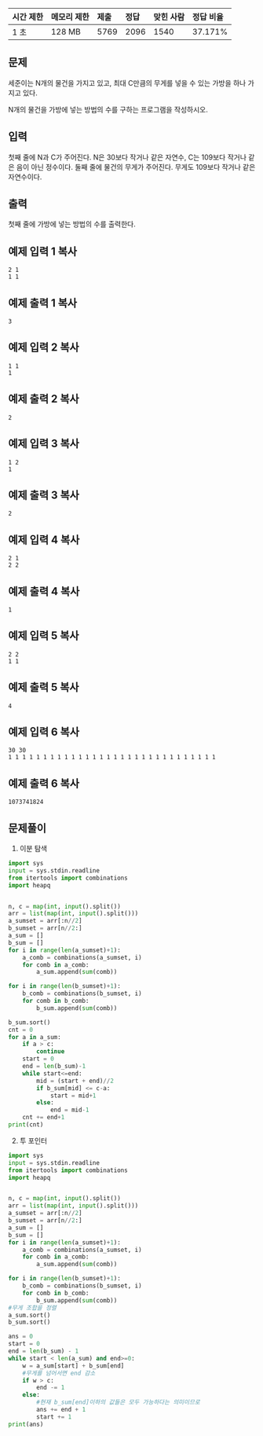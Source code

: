 | 시간 제한 | 메모리 제한 | 제출 | 정답 | 맞힌 사람 | 정답 비율 |
| :-------- | :---------- | :--- | :--- | :-------- | :-------- |
| 1 초      | 128 MB      | 5769 | 2096 | 1540      | 37.171%   |

## 문제

세준이는 N개의 물건을 가지고 있고, 최대 C만큼의 무게를 넣을 수 있는 가방을 하나 가지고 있다.

N개의 물건을 가방에 넣는 방법의 수를 구하는 프로그램을 작성하시오.

## 입력

첫째 줄에 N과 C가 주어진다. N은 30보다 작거나 같은 자연수, C는 109보다 작거나 같은 음이 아닌 정수이다. 둘째 줄에 물건의 무게가 주어진다. 무게도 109보다 작거나 같은 자연수이다.

## 출력

첫째 줄에 가방에 넣는 방법의 수를 출력한다.

## 예제 입력 1 복사

```
2 1
1 1
```

## 예제 출력 1 복사

```
3
```

## 예제 입력 2 복사

```
1 1
1
```

## 예제 출력 2 복사

```
2
```

## 예제 입력 3 복사

```
1 2
1
```

## 예제 출력 3 복사

```
2
```

## 예제 입력 4 복사

```
2 1
2 2
```

## 예제 출력 4 복사

```
1
```

## 예제 입력 5 복사

```
2 2
1 1
```

## 예제 출력 5 복사

```
4
```

## 예제 입력 6 복사

```
30 30
1 1 1 1 1 1 1 1 1 1 1 1 1 1 1 1 1 1 1 1 1 1 1 1 1 1 1 1 1 1
```

## 예제 출력 6 복사

```
1073741824
```

## 문제풀이

1. 이분 탐색

```python
import sys
input = sys.stdin.readline
from itertools import combinations
import heapq


n, c = map(int, input().split())
arr = list(map(int, input().split()))
a_sumset = arr[:n//2]
b_sumset = arr[n//2:]
a_sum = []
b_sum = []
for i in range(len(a_sumset)+1):
    a_comb = combinations(a_sumset, i)
    for comb in a_comb:
        a_sum.append(sum(comb))

for i in range(len(b_sumset)+1):
    b_comb = combinations(b_sumset, i)
    for comb in b_comb:
        b_sum.append(sum(comb))

b_sum.sort()
cnt = 0
for a in a_sum:
    if a > c:
        continue
    start = 0
    end = len(b_sum)-1
    while start<=end:
        mid = (start + end)//2
        if b_sum[mid] <= c-a:
            start = mid+1
        else:
            end = mid-1
    cnt += end+1
print(cnt)
```

2. 투 포인터


```python
import sys
input = sys.stdin.readline
from itertools import combinations
import heapq


n, c = map(int, input().split())
arr = list(map(int, input().split()))
a_sumset = arr[:n//2]
b_sumset = arr[n//2:]
a_sum = []
b_sum = []
for i in range(len(a_sumset)+1):
    a_comb = combinations(a_sumset, i)
    for comb in a_comb:
        a_sum.append(sum(comb))

for i in range(len(b_sumset)+1):
    b_comb = combinations(b_sumset, i)
    for comb in b_comb:
        b_sum.append(sum(comb))
#무게 조합을 정렬
a_sum.sort()
b_sum.sort()

ans = 0
start = 0
end = len(b_sum) - 1
while start < len(a_sum) and end>=0:
    w = a_sum[start] + b_sum[end]
    #무게를 넘어서면 end 감소
    if w > c:
        end -= 1
    else:
        #현재 b_sum[end]이하의 값들은 모두 가능하다는 의미이므로
        ans += end + 1
        start += 1
print(ans)
```

